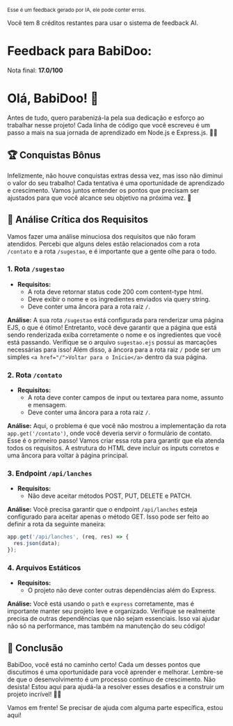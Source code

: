 <sup>Esse é um feedback gerado por IA, ele pode conter erros.</sup>

Você tem 8 créditos restantes para usar o sistema de feedback AI.

# Feedback para BabiDoo:

Nota final: **17.0/100**

# Olá, BabiDoo! 🌟

Antes de tudo, quero parabenizá-la pela sua dedicação e esforço ao trabalhar nesse projeto! Cada linha de código que você escreveu é um passo a mais na sua jornada de aprendizado em Node.js e Express.js. 💪✨

## 🏆 Conquistas Bônus

Infelizmente, não houve conquistas extras dessa vez, mas isso não diminui o valor do seu trabalho! Cada tentativa é uma oportunidade de aprendizado e crescimento. Vamos juntos entender os pontos que precisam ser ajustados para que você alcance seu objetivo na próxima vez. 🚀

## 🚧 Análise Crítica dos Requisitos

Vamos fazer uma análise minuciosa dos requisitos que não foram atendidos. Percebi que alguns deles estão relacionados com a rota `/contato` e a rota `/sugestao`, e é importante que a gente olhe para o todo.

### 1. **Rota `/sugestao`**

- **Requisitos:**
  - A rota deve retornar status code 200 com content-type html.
  - Deve exibir o nome e os ingredientes enviados via query string.
  - Deve conter uma âncora para a rota raiz `/`.

**Análise:**
A sua rota `/sugestao` está configurada para renderizar uma página EJS, o que é ótimo! Entretanto, você deve garantir que a página que está sendo renderizada exiba corretamente o nome e os ingredientes que você está passando. Verifique se o arquivo `sugestao.ejs` possui as marcações necessárias para isso! Além disso, a âncora para a rota raiz `/` pode ser um simples `<a href="/">Voltar para o Início</a>` dentro da sua página.

### 2. **Rota `/contato`**

- **Requisitos:**
  - A rota deve conter campos de input ou textarea para nome, assunto e mensagem.
  - Deve conter uma âncora para a rota raiz `/`.

**Análise:**
Aqui, o problema é que você não mostrou a implementação da rota `app.get('/contato')`, onde você deveria servir o formulário de contato. Esse é o primeiro passo! Vamos criar essa rota para garantir que ela atenda todos os requisitos. A estrutura do HTML deve incluir os inputs corretos e uma âncora para voltar à página principal.

### 3. **Endpoint `/api/lanches`**

- **Requisitos:**
  - Não deve aceitar métodos POST, PUT, DELETE e PATCH.

**Análise:**
Você precisa garantir que o endpoint `/api/lanches` esteja configurado para aceitar apenas o método GET. Isso pode ser feito ao definir a rota da seguinte maneira:
```javascript
app.get('/api/lanches', (req, res) => {
  res.json(data);
});
```

### 4. **Arquivos Estáticos**

- **Requisitos:**
  - O projeto não deve conter outras dependências além do Express.

**Análise:**
Você está usando o `path` e `express` corretamente, mas é importante manter seu projeto leve e organizado. Verifique se realmente precisa de outras dependências que não sejam essenciais. Isso vai ajudar não só na performance, mas também na manutenção do seu código!

## 🌈 Conclusão

BabiDoo, você está no caminho certo! Cada um desses pontos que discutimos é uma oportunidade para você aprender e melhorar. Lembre-se de que o desenvolvimento é um processo contínuo de crescimento. Não desista! Estou aqui para ajudá-la a resolver esses desafios e a construir um projeto incrível! 🚀💖

Vamos em frente! Se precisar de ajuda com alguma parte específica, estou aqui!